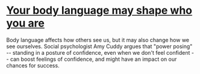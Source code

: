 # [Your body language may shape who you are](https://www.ted.com/talks/amy_cuddy_your_body_language_may_shape_who_you_are?language=en)

Body language affects how others see us, but it may also change how we see ourselves. Social psychologist Amy Cuddy argues that "power posing" -- standing in a posture of confidence, even when we don't feel confident -- can boost feelings of confidence, and might have an impact on our chances for success.
